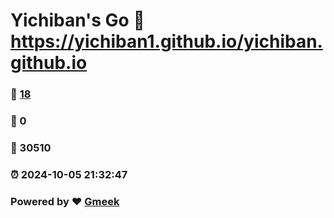 # Yichiban's Go :link: https://yichiban1.github.io/yichiban.github.io 
### :page_facing_up: [18](https://yichiban1.github.io/yichiban.github.io/tag.html) 
### :speech_balloon: 0 
### :hibiscus: 30510 
### :alarm_clock: 2024-10-05 21:32:47 
### Powered by :heart: [Gmeek](https://github.com/Meekdai/Gmeek)
